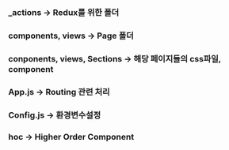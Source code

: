 ### _actions -> Redux를 위한 폴더
### components, views -> Page 폴더
### conponents, views, Sections -> 해당 페이지들의 css파일, component
### App.js -> Routing 관련 처리
### Config.js -> 환경변수설정
### hoc -> Higher Order Component